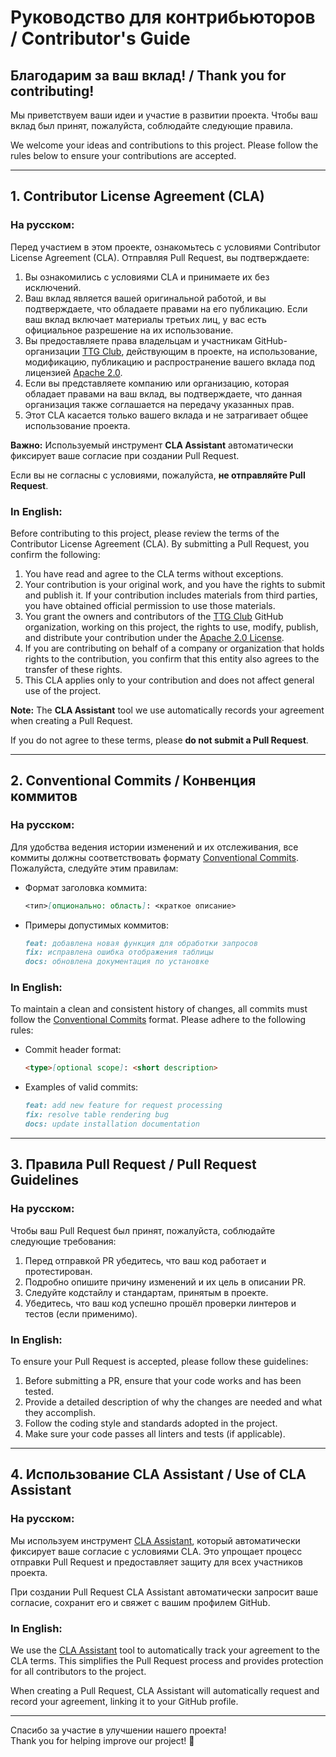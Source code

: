 # Руководство для контрибьюторов / Contributor's Guide

## Благодарим за ваш вклад! / Thank you for contributing!

Мы приветствуем ваши идеи и участие в развитии проекта. Чтобы ваш вклад был принят, пожалуйста, соблюдайте следующие правила.

We welcome your ideas and contributions to this project. Please follow the rules below to ensure your contributions are accepted.

---

## 1. Contributor License Agreement (CLA)

### На русском:

Перед участием в этом проекте, ознакомьтесь с условиями Contributor License Agreement (CLA). Отправляя Pull Request, вы подтверждаете:

1. Вы ознакомились с условиями CLA и принимаете их без исключений.
2. Ваш вклад является вашей оригинальной работой, и вы подтверждаете, что обладаете правами на его публикацию. Если ваш вклад включает материалы третьих лиц, у вас есть официальное разрешение на их использование.
3. Вы предоставляете права владельцам и участникам GitHub-организации [TTG Club](https://github.com/TTG-Club), действующим в проекте, на использование, модификацию, публикацию и распространение вашего вклада под лицензией [Apache 2.0](LICENSE.md).
4. Если вы представляете компанию или организацию, которая обладает правами на ваш вклад, вы подтверждаете, что данная организация также соглашается на передачу указанных прав.
5. Этот CLA касается только вашего вклада и не затрагивает общее использование проекта.

**Важно:** Используемый инструмент **CLA Assistant** автоматически фиксирует ваше согласие при создании Pull Request.

Если вы не согласны с условиями, пожалуйста, **не отправляйте Pull Request**.

### In English:

Before contributing to this project, please review the terms of the Contributor License Agreement (CLA). By submitting a Pull Request, you confirm the following:

1. You have read and agree to the CLA terms without exceptions.
2. Your contribution is your original work, and you have the rights to submit and publish it. If your contribution includes materials from third parties, you have obtained official permission to use those materials.
3. You grant the owners and contributors of the [TTG Club](https://github.com/TTG-Club) GitHub organization, working on this project, the rights to use, modify, publish, and distribute your contribution under the [Apache 2.0 License](LICENSE.md).
4. If you are contributing on behalf of a company or organization that holds rights to the contribution, you confirm that this entity also agrees to the transfer of these rights.
5. This CLA applies only to your contribution and does not affect general use of the project.

**Note:** The **CLA Assistant** tool we use automatically records your agreement when creating a Pull Request.

If you do not agree to these terms, please **do not submit a Pull Request**.

---

## 2. Conventional Commits / Конвенция коммитов

### На русском:

Для удобства ведения истории изменений и их отслеживания, все коммиты должны соответствовать формату [Conventional Commits](https://www.conventionalcommits.org/ru/v1.0.0/). Пожалуйста, следуйте этим правилам:

- Формат заголовка коммита:
  ```markdown
  <тип>[опционально: область]: <краткое описание>
  ```

- Примеры допустимых коммитов:
  ```markdown
  feat: добавлена новая функция для обработки запросов
  fix: исправлена ошибка отображения таблицы
  docs: обновлена документация по установке
  ```

### In English:

To maintain a clean and consistent history of changes, all commits must follow the [Conventional Commits](https://www.conventionalcommits.org/en/v1.0.0/) format. Please adhere to the following rules:

- Commit header format:
  ```markdown
  <type>[optional scope]: <short description>
  ```

- Examples of valid commits:
  ```markdown
  feat: add new feature for request processing
  fix: resolve table rendering bug
  docs: update installation documentation
  ```

---

## 3. Правила Pull Request / Pull Request Guidelines

### На русском:

Чтобы ваш Pull Request был принят, пожалуйста, соблюдайте следующие требования:

1. Перед отправкой PR убедитесь, что ваш код работает и протестирован.
2. Подробно опишите причину изменений и их цель в описании PR.
3. Следуйте кодстайлу и стандартам, принятым в проекте.
4. Убедитесь, что ваш код успешно прошёл проверки линтеров и тестов (если применимо).

### In English:

To ensure your Pull Request is accepted, please follow these guidelines:

1. Before submitting a PR, ensure that your code works and has been tested.
2. Provide a detailed description of why the changes are needed and what they accomplish.
3. Follow the coding style and standards adopted in the project.
4. Make sure your code passes all linters and tests (if applicable).

---

## 4. Использование CLA Assistant / Use of CLA Assistant

### На русском:

Мы используем инструмент [CLA Assistant](https://cla-assistant.io/), который автоматически фиксирует ваше согласие с условиями CLA. Это упрощает процесс отправки Pull Request и предоставляет защиту для всех участников проекта.

При создании Pull Request CLA Assistant автоматически запросит ваше согласие, сохранит его и свяжет с вашим профилем GitHub.

### In English:

We use the [CLA Assistant](https://cla-assistant.io/) tool to automatically track your agreement to the CLA terms. This simplifies the Pull Request process and provides protection for all contributors to the project.

When creating a Pull Request, CLA Assistant will automatically request and record your agreement, linking it to your GitHub profile.

---

Спасибо за участие в улучшении нашего проекта!  
Thank you for helping improve our project! 🎉
